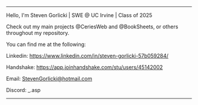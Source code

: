 _________________________________________________________________________________________________________________________________

Hello, I'm Steven Gorlicki | SWE @ UC Irvine | Class of 2025

Check out my main projects @CeriesWeb and @BookSheets, or others throughout my repository.


You can find me at the following:

Linkedin: https://www.linkedin.com/in/steven-gorlicki-57b059284/

Handshake: https://app.joinhandshake.com/stu/users/45142002

Email: StevenGorlicki@hotmail.com

Discord: _.asp  

_________________________________________________________________________________________________________________________________
